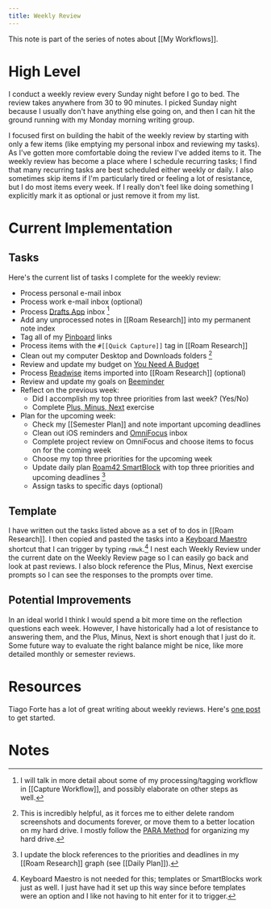 ```yaml
---
title: Weekly Review
---
```


This note is part of the series of notes about [[My Workflows]].

# High Level
I conduct a weekly review every Sunday night before I go to bed. The review takes anywhere from 30 to 90 minutes. I picked Sunday night because I usually don't have anything else going on, and then I can hit the ground running with my Monday morning writing group. 

I focused first on building the habit of the weekly review by starting with only a few items (like emptying my personal inbox and reviewing my tasks). As I've gotten more comfortable doing the review I've added items to it. The weekly review has become a place where I schedule recurring tasks; I find that many recurring tasks are best scheduled either weekly or daily. I also sometimes skip items if I'm particularly tired or feeling a lot of resistance, but I do most items every week. If I really don't feel like doing something I explicitly mark it as optional or just remove it from my list. 

# Current Implementation

## Tasks
Here's the current list of tasks I complete for the weekly review:

- Process personal e-mail inbox
- Process work e-mail inbox (optional)
- Process [Drafts App](https://getdrafts.com/) inbox [^3]
- Add any unprocessed notes in [[Roam Research]] into my permanent note index
- Tag all of my [Pinboard](https://pinboard.in/) links
- Process items with the `#[[Quick Capture]]` tag in [[Roam Research]]
- Clean out my computer Desktop and Downloads folders [^1] 
- Review and update my budget on [You Need A Budget](https://www.youneedabudget.com/)
- Process [Readwise](https://readwise.io/) items imported into [[Roam Research]] (optional)
- Review and update my goals on [Beeminder](https://www.beeminder.com/)
- Reflect on the previous week:
	- Did I accomplish my top three priorities from last week? (Yes/No)
	- Complete [Plus, Minus, Next](https://nesslabs.com/plus-minus-next) exercise
- Plan for the upcoming week:
	- Check my [[Semester Plan]] and note important upcoming deadlines
	- Clean out iOS reminders and [OmniFocus](https://www.omnigroup.com/omnifocus/) inbox
	- Complete project review on OmniFocus and choose items to focus on for the coming week
	- Choose my top three priorities for the upcoming week
	- Update daily plan [Roam42 SmartBlock](https://github.com/roamhacker/SmartBlocks) with top three priorities and upcoming deadlines [^2]
	- Assign tasks to specific days (optional) 

## Template
I have written out the tasks listed above as a set of to dos in [[Roam Research]]. I then copied and pasted the tasks into a [Keyboard Maestro](https://www.keyboardmaestro.com/main/) shortcut that I can trigger by typing `rmwk`.[^4] I nest each Weekly Review under the current date on the Weekly Review page so I can easily go back and look at past reviews. I also block reference the Plus, Minus, Next exercise prompts so I can see the responses to the prompts over time.

## Potential Improvements
In an ideal world I think I would spend a bit more time on the reflection questions each week. However, I have historically had a lot of resistance to answering them, and the Plus, Minus, Next is short enough that I just do it. Some future way to evaluate the right balance might be nice, like more detailed monthly or semester reviews.

# Resources
Tiago Forte has a lot of great writing about weekly reviews. Here's [one post](https://fortelabs.co/blog/the-one-touch-guide-to-doing-a-weekly-review/) to get started.

# Notes
[^3]: I will talk in more detail about some of my processing/tagging workflow in [[Capture Workflow]], and possibly elaborate on other steps as well.
[^1]: This is incredibly helpful, as it forces me to either delete random screenshots and documents forever, or move them to a better location on my hard drive. I mostly follow the [PARA Method](https://fortelabs.co/blog/para/) for organizing my hard drive.
[^2]: I update the block references to the priorities and deadlines in my [[Roam Research]] graph (see [[Daily Plan]]).
[^4]: Keyboard Maestro is not needed for this; templates or SmartBlocks work just as well. I just have had it set up this way since before templates were an option and I like not having to hit enter for it to trigger.
